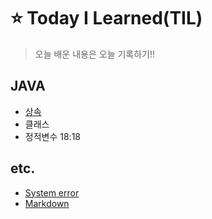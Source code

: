 # ⭐️ Today I Learned(TIL)
> 오늘 배운 내용은 오늘 기록하기!!
## JAVA
* [상속](./Java/%EC%83%81%EC%86%8D_inheritance.md)
* 클래스
* 정적변수 18:18
## etc.
* [System error](./etc/msvcp140.md)
* [Markdown](./etc/Markdown.md)
